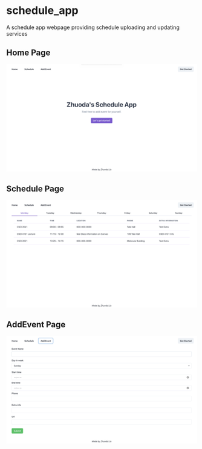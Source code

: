 # schedule_app
A schedule app webpage providing schedule uploading and updating services

## Home Page
![home page](./screenshots/home.png)

## Schedule Page
![schedule page](./screenshots/schedule.png)

## AddEvent Page
![addEvent page](./screenshots/addevent.png)